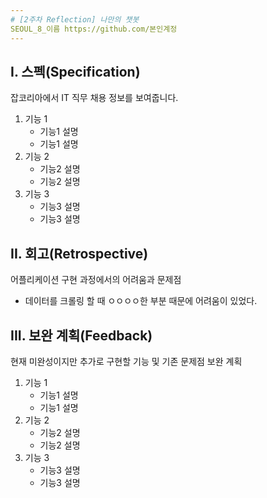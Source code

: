 ```yaml
---
# [2주차 Reflection] 나만의 챗봇   
SEOUL_8_이름 https://github.com/본인계정
---
```


## I. 스펙(Specification)
잡코리아에서 IT 직무 채용 정보를 보여줍니다.
1. 기능 1  
    * 기능1 설명
    * 기능1 설명
2. 기능 2
    * 기능2 설명
    * 기능2 설명
3. 기능 3
    * 기능3 설명
    * 기능3 설명

## II. 회고(Retrospective)
어플리케이션 구현 과정에서의 어려움과 문제점
* 데이터를 크롤링 할 때 ㅇㅇㅇㅇ한 부분 때문에 어려움이 있었다.


## III. 보완 계획(Feedback)
현재 미완성이지만 추가로 구현할 기능 및 기존 문제점 보완 계획
1. 기능 1  
    * 기능1 설명
    * 기능1 설명
2. 기능 2
    * 기능2 설명
    * 기능2 설명
3. 기능 3
    * 기능3 설명
    * 기능3 설명
